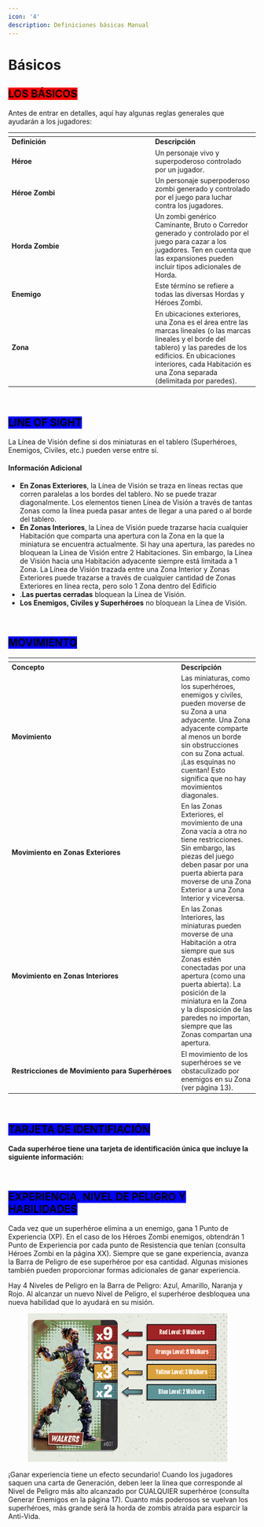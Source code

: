 ```yaml
---
icon: '4'
description: Definiciones básicas Manual
---
```


# Básicos

## <mark style="background-color:red;">LOS BÁSICOS</mark>

Antes de entrar en detalles, aquí hay algunas reglas generales que ayudarán a los jugadores:

<table data-header-hidden><thead><tr><th width="278"></th><th></th></tr></thead><tbody><tr><td><strong>Definición</strong></td><td><strong>Descripción</strong></td></tr><tr><td><strong>Héroe</strong></td><td>Un personaje vivo y superpoderoso controlado por un jugador.</td></tr><tr><td><strong>Héroe Zombi</strong></td><td>Un personaje superpoderoso zombi generado y controlado por el juego para luchar contra los jugadores.</td></tr><tr><td><strong>Horda Zombie</strong></td><td>Un zombi genérico Caminante, Bruto o Corredor generado y controlado por el juego para cazar a los jugadores. Ten en cuenta que las expansiones pueden incluir tipos adicionales de Horda.</td></tr><tr><td><strong>Enemigo</strong></td><td>Este término se refiere a todas las diversas Hordas y Héroes Zombi.</td></tr><tr><td><strong>Zona</strong></td><td>En ubicaciones exteriores, una Zona es el área entre las marcas lineales (o las marcas lineales y el borde del tablero) y las paredes de los edificios. En ubicaciones interiores, cada Habitación es una Zona separada (delimitada por paredes).</td></tr></tbody></table>

<figure><img src="../.gitbook/assets/primera_imagen_básicos (2).png" alt=""><figcaption></figcaption></figure>



## <mark style="background-color:blue;">LINE OF SIGHT</mark>

La Línea de Visión define si dos miniaturas en el tablero (Superhéroes, Enemigos, Civiles, etc.) pueden verse entre sí.

#### Información Adicional

* **En Zonas Exteriores**, la Línea de Visión se traza en líneas rectas que corren paralelas a los bordes del tablero. No se puede trazar diagonalmente. Los elementos tienen Línea de Visión a través de tantas Zonas como la línea pueda pasar antes de llegar a una pared o al borde del tablero.
* **En Zonas Interiores**, la Línea de Visión puede trazarse hacia cualquier Habitación que comparta una apertura con la Zona en la que la miniatura se encuentra actualmente. Si hay una apertura, las paredes no bloquean la Línea de Visión entre 2 Habitaciones. Sin embargo, la Línea de Visión hacia una Habitación adyacente siempre está limitada a 1 Zona. La Línea de Visión trazada entre una Zona Interior y Zonas Exteriores puede trazarse a través de cualquier cantidad de Zonas Exteriores en línea recta, pero solo 1 Zona dentro del Edificio
* .**Las puertas cerradas** bloquean la Línea de Visión.
* **Los Enemigos, Civiles y Superhéroes** no bloquean la Línea de Visión.

<figure><img src="../.gitbook/assets/2_imagen_básicos.png" alt=""><figcaption></figcaption></figure>

## <mark style="background-color:blue;">MOVIMIENTO</mark>

<table data-header-hidden><thead><tr><th width="331"></th><th></th></tr></thead><tbody><tr><td><strong>Concepto</strong></td><td><strong>Descripción</strong></td></tr><tr><td><strong>Movimiento</strong></td><td>Las miniaturas, como los superhéroes, enemigos y civiles, pueden moverse de su Zona a una adyacente. Una Zona adyacente comparte al menos un borde sin obstrucciones con su Zona actual. ¡Las esquinas no cuentan! Esto significa que no hay movimientos diagonales.</td></tr><tr><td><strong>Movimiento en Zonas Exteriores</strong></td><td>En las Zonas Exteriores, el movimiento de una Zona vacía a otra no tiene restricciones. Sin embargo, las piezas del juego deben pasar por una puerta abierta para moverse de una Zona Exterior a una Zona Interior y viceversa.</td></tr><tr><td><strong>Movimiento en Zonas Interiores</strong></td><td>En las Zonas Interiores, las miniaturas pueden moverse de una Habitación a otra siempre que sus Zonas estén conectadas por una apertura (como una puerta abierta). La posición de la miniatura en la Zona y la disposición de las paredes no importan, siempre que las Zonas compartan una apertura.</td></tr><tr><td><strong>Restricciones de Movimiento para Superhéroes</strong></td><td>El movimiento de los superhéroes se ve obstaculizado por enemigos en su Zona (ver página 13).</td></tr></tbody></table>

<figure><img src="../.gitbook/assets/3_imagen_básicos.png" alt=""><figcaption></figcaption></figure>

## <mark style="background-color:blue;">TARJETA DE IDENTIFIACIÓN</mark>

**Cada superhéroe tiene una tarjeta de identificación única que incluye la siguiente información:**

<figure><img src="../.gitbook/assets/4_imagen_básicos.png" alt=""><figcaption></figcaption></figure>

## <mark style="background-color:blue;">EXPERIENCIA, NIVEL DE PELIGRO Y HABILIDADES</mark>

Cada vez que un superhéroe elimina a un enemigo, gana 1 Punto de Experiencia (XP). En el caso de los Héroes Zombi enemigos, obtendrán 1 Punto de Experiencia por cada punto de Resistencia que tenían (consulta Héroes Zombi en la página XX). Siempre que se gane experiencia, avanza la Barra de Peligro de ese superhéroe por esa cantidad. Algunas misiones también pueden proporcionar formas adicionales de ganar experiencia.

Hay 4 Niveles de Peligro en la Barra de Peligro: Azul, Amarillo, Naranja y Rojo. Al alcanzar un nuevo Nivel de Peligro, el superhéroe desbloquea una nueva habilidad que lo ayudará en su misión.

<figure><img src="../.gitbook/assets/5_imagen_basicos.png" alt=""><figcaption></figcaption></figure>

¡Ganar experiencia tiene un efecto secundario! Cuando los jugadores saquen una carta de Generación, deben leer la línea que corresponde al Nivel de Peligro más alto alcanzado por CUALQUIER superhéroe (consulta Generar Enemigos en la página 17). Cuanto más poderosos se vuelvan los superhéroes, más grande será la horda de zombis atraída para esparcir la Anti-Vida.



<figure><img src="../.gitbook/assets/6_imagen_básicos.png" alt=""><figcaption></figcaption></figure>

